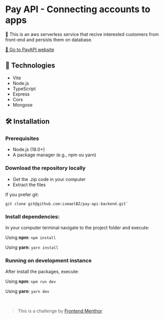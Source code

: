 # Pay API - Connecting accounts to apps

🥨  This is an aws serverless service that recive interested customers from front-end and persists them on database.  

[🔗 Go to PayAPI website](https://ismaelbz.github.io/pay-api/) 


## 🚀 Technologies

- Vite
- Node.js
- TypeScript
- Express
- Cors
- Mongose


## 🛠️ Installation

### Prerequisites

- Node.js (18.0+)
- A package manager (e.g., npm ou yarn)

### Download the repository locally

- Get the .zip code in your computer
- Extract the files

If you prefer git:

```
git clone git@github.com:ismaelBZ/pay-api-backend.git`
```

### Install dependencies:

In your computer terminal navigate to the project folder and execute:

Using **npm**: `npm install`

Using **yarn**: `yarn install`

### Running on development instance

After install the packages, execute:

Using **npm**: `npm run dev`

Using **yarn**: `yarn dev`

<br>

>  This is a challenge by [Frontend Menthor](https://www.frontendmentor.io/)

<br>

